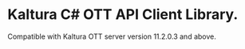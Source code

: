 # Kaltura C# OTT API Client Library.
Compatible with Kaltura OTT server version 11.2.0.3 and above.
